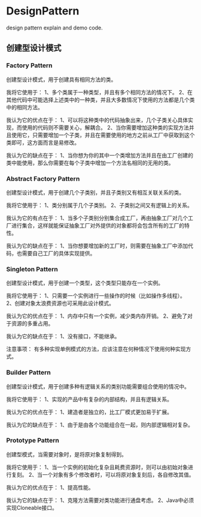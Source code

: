# DesignPattern
design pattern explain and demo code. 

## 创建型设计模式
### Factory Pattern
创建型设计模式，用于创建具有相同方法的类。

我将它使用于：
1、多个类属于一种类型，并且有多个相同方法的情况下。
2、在其他代码中可能选择上述类中的一种类，并且大多数情况下使用的方法都是几个类中的相同方法。

我认为它的优点在于：
1、可以将这种类中的代码抽象出来，几个子类关心具体实现，而使用的代码则不需要关心，解耦合。
2、当你需要增加这种类的实现方法并且使用它，只需要增加一个子类，并且在需要使用的地方之前从工厂中获取到这个类即可，这方面而言是易修改。

我认为它的缺点在于：
1、当你想为你的其中一个类增加方法并且在由工厂创建的类中能使用，那么你需要在每个子类中增加一个方法名相同的无用的类。

### Abstract Factory Pattern
创建型设计模式，用于创建几个子类别，并且子类别又有相互关联关系的类。

我将它使用于：
1、类分别属于几个子类别。
2、子类别之间又有逻辑上的关系。

我认为它的有点在于：
1、当多个子类别分别集合成工厂，再由抽象工厂对几个工厂进行集合，这样就能保证抽象工厂对外提供的对象都将会包含所有的工厂的特性。

我认为它的缺点在于：
1、当你想要增加新的工厂时，则需要在抽象工厂中添加代码，也需要自己工厂的具体实现提供。

### Singleton Pattern
创建型设计模式，用于创建一个类型，这个类型只能存在一个实例。

我将它使用于：
1、只需要一个实例进行一些操作的时候（比如操作多线程）。
2、创建对象太浪费资源也可采用此设计模式。

我认为它的优点在于：
1、内存中只有一个实例，减少类内存开销。
2、避免了对于资源的多重占用。

我认为它的缺点在于：
1、没有接口，不能继承。

注意事项：
有多种实现单例模式的方法，应该注意在何种情况下使用何种实现方式。

### Builder Pattern
创建型设计模式，用于创建多种有逻辑关系的类别功能需要组合使用的情况中。

我将它使用于：
1、实现的产品中有复杂的内部结构，并且有逻辑关系。

我认为它的优点在于：
1、建造者是独立的，比工厂模式更加易于扩展。

我认为它的缺点在于：
1、由于是由各个功能组合在一起，则内部逻辑相对复杂。

### Prototype Pattern
创建型模式，当需要对象时，是将原对象复制得到。

我将它使用于：
1、当一个实例的初始化复杂且耗费资源时，则可以由初始对象进行复刻。
2、当一个对象有多个修改者时，可以将原对象复刻后，各自修改其值。

我认为它的优点在于：
1、提高性能。

我认为它的缺点在于：
1、克隆方法需要对类功能进行通盘考虑。
2、Java中必须实现Cloneable接口。
